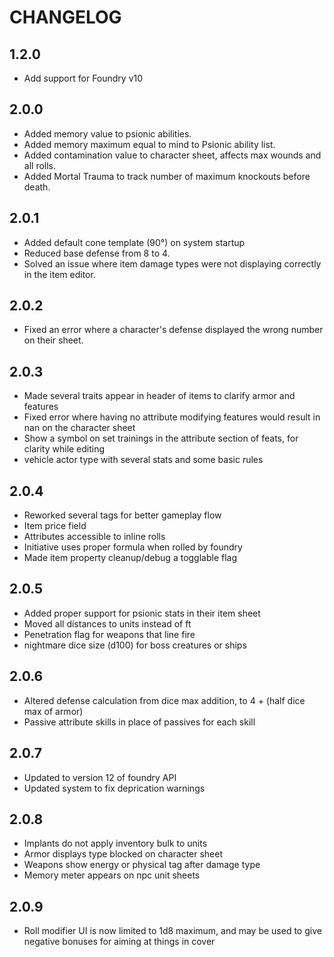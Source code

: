 # CHANGELOG

## 1.2.0

- Add support for Foundry v10

## 2.0.0
- Added memory value to psionic abilities.
- Added memory maximum equal to mind to Psionic ability list.
- Added contamination value to character sheet, affects max wounds and all rolls.
- Added Mortal Trauma to track number of maximum knockouts before death.

## 2.0.1
- Added default cone template (90°) on system startup
- Reduced base defense from 8 to 4.
- Solved an issue where item damage types were not displaying correctly in the item editor.

## 2.0.2
- Fixed an error where a character's defense displayed the wrong number on their sheet.

## 2.0.3
- Made several traits appear in header of items to clarify armor and features
- Fixed error where having no attribute modifying features would result in nan on the character sheet
- Show a symbol on set trainings in the attribute section of feats, for clarity while editing
- vehicle actor type with several stats and some basic rules

## 2.0.4
- Reworked several tags for better gameplay flow
- Item price field
- Attributes accessible to inline rolls
- Initiative uses proper formula when rolled by foundry
- Made item property cleanup/debug a togglable flag

## 2.0.5
- Added proper support for psionic stats in their item sheet
- Moved all distances to units instead of ft
- Penetration flag for weapons that line fire
- nightmare dice size (d100) for boss creatures or ships

## 2.0.6
- Altered defense calculation from dice max addition, to 4 + (half dice max of armor)
- Passive attribute skills in place of passives for each skill

## 2.0.7
- Updated to version 12 of foundry API
- Updated system to fix deprication warnings

## 2.0.8
- Implants do not apply inventory bulk to units
- Armor displays type blocked on character sheet
- Weapons show energy or physical tag after damage type
- Memory meter appears on npc unit sheets

## 2.0.9
- Roll modifier UI is now limited to 1d8 maximum, and may be used to give negative bonuses for aiming at things in cover